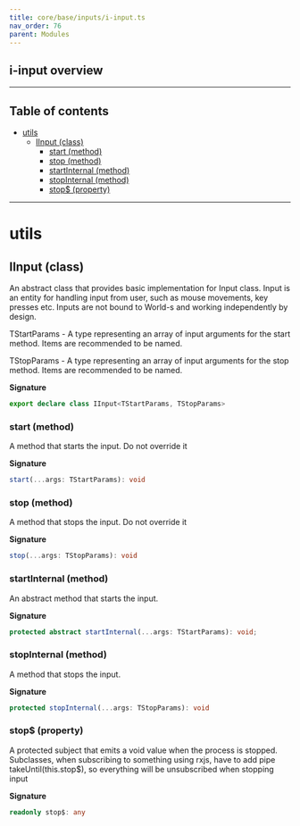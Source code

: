 ```yaml
---
title: core/base/inputs/i-input.ts
nav_order: 76
parent: Modules
---
```


## i-input overview

---

<h2 class="text-delta">Table of contents</h2>

- [utils](#utils)
  - [IInput (class)](#iinput-class)
    - [start (method)](#start-method)
    - [stop (method)](#stop-method)
    - [startInternal (method)](#startinternal-method)
    - [stopInternal (method)](#stopinternal-method)
    - [stop$ (property)](#stop-property)

---

# utils

## IInput (class)

An abstract class that provides basic implementation for Input class.
Input is an entity for handling input from user, such as mouse movements, key presses etc.
Inputs are not bound to World-s and working independently by design.

TStartParams - A type representing an array of input arguments for the start method. Items are recommended to be named.

TStopParams - A type representing an array of input arguments for the stop method. Items are recommended to be named.

**Signature**

```ts
export declare class IInput<TStartParams, TStopParams>
```

### start (method)

A method that starts the input. Do not override it

**Signature**

```ts
start(...args: TStartParams): void
```

### stop (method)

A method that stops the input. Do not override it

**Signature**

```ts
stop(...args: TStopParams): void
```

### startInternal (method)

An abstract method that starts the input.

**Signature**

```ts
protected abstract startInternal(...args: TStartParams): void;
```

### stopInternal (method)

A method that stops the input.

**Signature**

```ts
protected stopInternal(...args: TStopParams): void
```

### stop$ (property)

A protected subject that emits a void value when the process is stopped.
Subclasses, when subscribing to something using rxjs, have to add pipe takeUntil(this.stop$),
so everything will be unsubscribed when stopping input

**Signature**

```ts
readonly stop$: any
```
